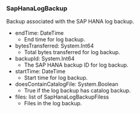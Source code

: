 ### SapHanaLogBackup
Backup associated with the SAP HANA log backup.

- endTime: DateTime
  - End time for log backup.
- bytesTransferred: System.Int64
  - Total bytes transferred for log backup.
- backupId: System.Int64
  - The SAP HANA backup ID for log backup.
- startTime: DateTime
  - Start time for log backup.
- doesContainCatalogFile: System.Boolean
  - True if the log backup has catalog backup.
- files: list of SapHanaLogBackupFiless
  - Files in the log backup.
